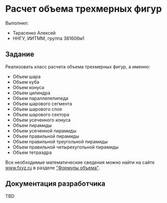 ﻿# Расчет объема трехмерных фигур

Выполнил:

 - Тарасенко Алексей
 - ННГУ, ИИТММ, группа 381606м1

## Задание

Реализовать класс расчета объема трехмерных фигур, а именно:

 - Объем шара
 - Объем куба
 - Объем конуса
 - Объем цилиндра
 - Объем параллепепипеда
 - Объем шарового сегмента
 - Объем шарового слоя
 - Объем шарового сектора
 - Объем усеченного конуса
 - Объем пирамиды
 - Объем усеченной пирамиды
 - Объем правильной пирамиды
 - Объем правильной треугольной пирамиды
 - Объем правильной четырехугольной пирамиды
 - Объем тетраэдра

Все необходимые математические сведения можно найти на сайте www.fxyz.ru в разделе ["Формулы объема"][formula].

## Документация разработчика

TBD

<!-- LINKS -->

[formula]: https://www.fxyz.ru/%D1%84%D0%BE%D1%80%D0%BC%D1%83%D0%BB%D1%8B_%D0%BF%D0%BE_%D0%B3%D0%B5%D0%BE%D0%BC%D0%B5%D1%82%D1%80%D0%B8%D0%B8/%D1%84%D0%BE%D1%80%D0%BC%D1%83%D0%BB%D1%8B_%D0%BE%D0%B1%D1%8A%D0%B5%D0%BC%D0%B0/
